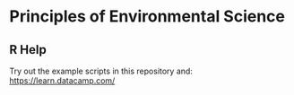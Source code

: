 # Principles of Environmental Science

## R Help
Try out the example scripts in this repository and:
https://learn.datacamp.com/

